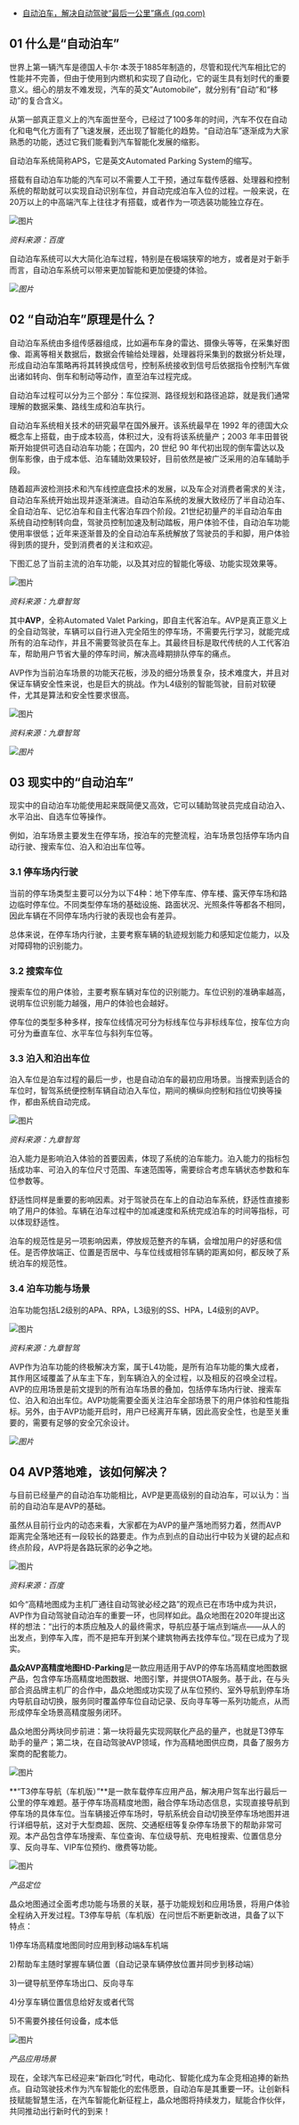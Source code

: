 - [自动泊车，解决自动驾驶“最后一公里”痛点 (qq.com)](https://mp.weixin.qq.com/s/4SxQB5-SW7O7BwRKgxR2LA)

## 01 什么是“自动泊车”

世界上第一辆汽车是德国人卡尔·本茨于1885年制造的，尽管和现代汽车相比它的性能并不完善，但由于使用到内燃机和实现了自动化，它的诞生具有划时代的重要意义。细心的朋友不难发现，汽车的英文”Automobile“，就分别有“自动”和“移动”的复合含义。

从第一部真正意义上的汽车面世至今，已经过了100多年的时间，汽车不仅在自动化和电气化方面有了飞速发展，还出现了智能化的趋势。“自动泊车”逐渐成为大家熟悉的功能，透过它我们能看到汽车智能化发展的缩影。

自动泊车系统简称APS，它是英文Automated Parking System的缩写。

搭载有自动泊车功能的汽车可以不需要人工干预，通过车载传感器、处理器和控制系统的帮助就可以实现自动识别车位，并自动完成泊车入位的过程。一般来说，在20万以上的中高端汽车上往往才有搭载，或者作为一项选装功能独立存在。

![图片](https://mmbiz.qpic.cn/mmbiz_png/vsgSQ4qeEXdjOZicc2nPTwVEwaRAZKf2lKI5zYa1dPs2Gqq3oeAw1fNJAg3wXdpwJg6rWSRJJJokaWpco2Ric6cA/640?wx_fmt=png&wxfrom=5&wx_lazy=1&wx_co=1)



*资料来源：百度*

自动泊车系统可以大大简化泊车过程，特别是在极端狭窄的地方，或者是对于新手而言，自动泊车系统可以带来更加智能和更加便捷的体验。

*![图片](https://mmbiz.qpic.cn/mmbiz_png/vsgSQ4qeEXeRYCIFPeTzUAlFqGibh0F7LIBiceb95rLsibdmrkFb6eeWcfKsGqCDfdnYWavKtZOmicSIWM1trDhTVw/640?wx_fmt=png&wxfrom=5&wx_lazy=1&wx_co=1)*

## 02 “自动泊车”原理是什么？

自动泊车系统由多组传感器组成，比如遍布车身的雷达、摄像头等等，在采集好图像、距离等相关数据后，数据会传输给处理器，处理器将采集到的数据分析处理，形成自动泊车策略再将其转换成信号，控制系统接收到信号后依据指令控制汽车做出诸如转向、倒车和制动等动作，直至泊车过程完成。

自动泊车过程可以分为三个部分：车位探测、路径规划和路径追踪，就是我们通常理解的数据采集、路线生成和泊车执行。

自动泊车系统相关技术的研究最早在国外展开。该系统最早在 1992 年的德国大众概念车上搭载，由于成本较高，体积过大，没有将该系统量产；2003 年丰田普锐斯开始提供可选自动泊车功能；在国内，20 世纪 90 年代初出现的倒车雷达以及倒车影像，由于成本低、泊车辅助效果较好，目前依然是被广泛采用的泊车辅助手段。

随着超声波检测技术和汽车线控底盘技术的发展，以及车企对消费者需求的关注，自动泊车系统开始出现并逐渐演进。自动泊车系统的发展大致经历了半自动泊车、全自动泊车、记忆泊车和自主代客泊车四个阶段。21世纪初量产的半自动泊车由系统自动控制转向盘，驾驶员控制加速及制动踏板，用户体验不佳，自动泊车功能使用率很低；近年来逐渐普及的全自动泊车系统解放了驾驶员的手和脚，用户体验得到质的提升，受到消费者的关注和欢迎。

下图汇总了当前主流的泊车功能，以及其对应的智能化等级、功能实现效果等。

![图片](https://mmbiz.qpic.cn/mmbiz_png/vsgSQ4qeEXdjOZicc2nPTwVEwaRAZKf2lpbylGaBQXkic3RdclN0VzZAo2yQWPbgibHjPibic5tSn8Et5y266rJDF0A/640?wx_fmt=png&wxfrom=5&wx_lazy=1&wx_co=1)

*资料来源：九章智驾*

其中**AVP**，全称Automated Valet Parking，即自主代客泊车。AVP是真正意义上的全自动驾驶，车辆可以自行进入完全陌生的停车场，不需要先行学习，就能完成所有的泊车动作，并且不需要驾驶员在车上。其最终目标是取代传统的人工代客泊车，帮助用户节省大量的停车时间，解决高峰期排队停车的痛点。

AVP作为当前泊车场景的功能天花板，涉及的细分场景复杂，技术难度大，并且对保证车辆安全性来说，也是巨大的挑战。作为L4级别的智能驾驶，目前对软硬件，尤其是算法和安全性要求很高。

![图片](https://mmbiz.qpic.cn/mmbiz_png/vsgSQ4qeEXdjOZicc2nPTwVEwaRAZKf2ljZUGXr1C8cibM1Fxb65SId0vANiaJOsvrFADZYExUiaFo2hTEicakQoyLA/640?wx_fmt=png&wxfrom=5&wx_lazy=1&wx_co=1)



*资料来源：九章智驾*

*![图片](https://mmbiz.qpic.cn/mmbiz_png/vsgSQ4qeEXeRYCIFPeTzUAlFqGibh0F7LIBiceb95rLsibdmrkFb6eeWcfKsGqCDfdnYWavKtZOmicSIWM1trDhTVw/640?wx_fmt=png&wxfrom=5&wx_lazy=1&wx_co=1)*

## 03 现实中的“自动泊车”

现实中的自动泊车功能使用起来既简便又高效，它可以辅助驾驶员完成自动泊入、水平泊出、自选车位等操作。

例如，泊车场景主要发生在停车场，按泊车的完整流程，泊车场景包括停车场内自动行驶、搜索车位、泊入和泊出车位等。

### 3.1 停车场内行驶

当前的停车场类型主要可以分为以下4种：地下停车库、停车楼、露天停车场和路边临时停车位。不同类型停车场的基础设施、路面状况、光照条件等都各不相同，因此车辆在不同停车场内行驶的表现也会有差异。

总体来说，在停车场内行驶，主要考察车辆的轨迹规划能力和感知定位能力，以及对障碍物的识别能力。

### 3.2 搜索车位

搜索车位的用户体验，主要考察车辆对车位的识别能力。车位识别的准确率越高，说明车位识别能力越强，用户的体验也会越好。

停车位的类型多种多样，按车位线情况可分为标线车位与非标线车位，按车位方向可分为垂直车位、水平车位与斜列车位等。

### 3.3 泊入和泊出车位

泊入车位是泊车过程的最后一步，也是自动泊车的最初应用场景。当搜索到适合的车位时，智驾系统便控制车辆自动泊入车位，期间的横纵向控制和挡位切换等操作，都由系统自动完成。

![图片](https://mmbiz.qpic.cn/mmbiz_png/vsgSQ4qeEXdjOZicc2nPTwVEwaRAZKf2l7wqJv2kueNiaRrGGtf9DNKXKWTUtDDoViaCOB49EP4QHSEpQAsRMeTww/640?wx_fmt=png&wxfrom=5&wx_lazy=1&wx_co=1)

*资料来源：九章智驾*

泊入能力是影响泊入体验的首要因素，体现了系统的泊车能力。泊入能力的指标包括成功率、可泊入的车位尺寸范围、车速范围等，需要综合考虑车辆状态参数和车位参数等。

舒适性同样是重要的影响因素。对于驾驶员在车上的自动泊车系统，舒适性直接影响了用户的体验。车辆在泊车过程中的加减速度和系统完成泊车的时间等指标，可以体现舒适性。

泊车的规范性是另一项影响因素，停放规范整齐的车辆，会增加用户的好感和信任。是否停放端正、位置是否居中、与车位线或相邻车辆的距离如何，都反映了系统泊车的规范性。

### 3.4 泊车功能与场景

泊车功能包括L2级别的APA、RPA，L3级别的SS、HPA，L4级别的AVP。

![图片](https://mmbiz.qpic.cn/mmbiz_png/vsgSQ4qeEXdjOZicc2nPTwVEwaRAZKf2lk19nTZNxwMhh0TiaU3uCX8zZbJ4o1GAKmskoqLD43ZQbMBWtY1uvib4A/640?wx_fmt=png&wxfrom=5&wx_lazy=1&wx_co=1)



*资料来源：九章智驾*

AVP作为泊车功能的终极解决方案，属于L4功能，是所有泊车功能的集大成者，其作用区域覆盖了从车主下车，到车辆泊入的全过程，以及相反的召唤全过程。AVP的应用场景是前文提到的所有泊车场景的叠加，包括停车场内行驶、搜索车位、泊入和泊出车位。AVP功能需要全面关注泊车全部场景下的用户体验和性能指标。另外，由于AVP功能开启时，用户已经离开车辆，因此高安全性，也是至关重要的，需要有足够的安全冗余设计。

*![图片](https://mmbiz.qpic.cn/mmbiz_png/vsgSQ4qeEXeRYCIFPeTzUAlFqGibh0F7LIBiceb95rLsibdmrkFb6eeWcfKsGqCDfdnYWavKtZOmicSIWM1trDhTVw/640?wx_fmt=png&wxfrom=5&wx_lazy=1&wx_co=1)*

## 04 AVP落地难，该如何解决？

与目前已经量产的自动泊车功能相比，AVP是更高级别的自动泊车，可以认为：当前的自动泊车是AVP的基础。

虽然从目前行业内的动态来看，大家都在为AVP的量产落地而努力着，然而AVP 距离完全落地还有一段较长的路要走。作为点到点的自动出行中较为关键的起点和终点阶段，AVP将是各路玩家的必争之地。

![图片](https://mmbiz.qpic.cn/mmbiz_jpg/InRzPPAWvxUjDJ5lyic0oNaGqqCfRG5DfWT6Fbww7PXw8ibfjZQuXwFeR4VVbLSWLpN1J30hmJOu4JicicefKribaoQ/640?wx_fmt=jpeg&wxfrom=5&wx_lazy=1&wx_co=1)

*资料来源：百度*

如今“高精地图成为主机厂通往自动驾驶必经之路”的观点已在市场中成为共识，AVP作为自动驾驶自动泊车的重要一环，也同样如此。晶众地图在2020年提出这样的想法：“出行的本质应触及人的最终需求，导航应基于端点到端点——从人的出发点，到停车入库，而不是把车开到某个建筑物再去找停车位。”现在已成为了现实。

**晶众AVP高精度地图HD-Parking**是一款应用适用于AVP的停车场高精度地图数据产品，包含停车场高精度地图数据、地图引擎，并提供OTA服务。基于此，在与头部合资品牌主机厂的合作中，晶众地图成功实现了从车位预约、室外导航到停车场内导航自动切换，服务同时覆盖停车位自动记录、反向寻车等一系列功能点，从而形成停车全场景高精度服务闭环。

晶众地图分两块同步前进：第一块将最先实现网联化产品的量产，也就是T3停车助手的量产；第二块，在自动驾驶AVP领域，作为高精地图供应商，具备了服务方案商的配套能力。

![图片](https://mmbiz.qpic.cn/mmbiz_jpg/vsgSQ4qeEXdjOZicc2nPTwVEwaRAZKf2l7gstXlpmCLKHx5wDU3PGpoRVWesn2SiaxLwNxyTzF9iceWVcUv1nQHlw/640?wx_fmt=jpeg&wxfrom=5&wx_lazy=1&wx_co=1)



**“T3停车导航（车机版）”**是一款车载停车应用产品，解决用户驾车出行最后一公里的停车难题。基于停车场高精度地图，融合停车场动态信息，实现直接导航到停车场的具体车位。当车辆接近停车场时，导航系统会自动切换至停车场地图并进行详细导航，这对于大型商超、医院、交通枢纽等复杂停车场景下的帮助非常可观。本产品包含停车场搜索、车位查询、车位级导航、充电桩搜索、位置信息分享、反向寻车、VIP车位预约、缴费等功能。

![图片](https://mmbiz.qpic.cn/mmbiz_png/vsgSQ4qeEXdjOZicc2nPTwVEwaRAZKf2lItTDFQQaLyCazXjtclK1vXnVfoaqapWWrIj232wZVQmFicxhUMibhViaw/640?wx_fmt=png&wxfrom=5&wx_lazy=1&wx_co=1)

*产品定位*

晶众地图通过全面考虑功能与场景的关联，基于功能规划和应用场景，将用户体验全程纳入开发过程。T3停车导航（车机版）在问世后不断更新改进，具备了以下特点：

1)停车场高精度地图同时应用到移动端&车机端

2)帮助车主随时掌握车辆位置（自动记录车辆停放位置并同步到移动端）

3)一键导航至停车场出口、反向寻车

4)分享车辆位置信息给好友或者代驾

5)不需要外接任何设备，成本低

![图片](https://mmbiz.qpic.cn/mmbiz_png/vsgSQ4qeEXdjOZicc2nPTwVEwaRAZKf2libOpIJgnico5g2sD2STOjrLrAXcPsK5AkibapWgX6iaAHaYmB7XChjJYzg/640?wx_fmt=png&wxfrom=5&wx_lazy=1&wx_co=1)

*产品应用场景*

现在，全球汽车已经迎来“新四化”时代，电动化、智能化成为车企竞相追捧的新热点。自动驾驶技术作为汽车智能化的宏伟愿景，自动泊车是其重要一环。让创新科技赋能智慧生活，在汽车智能化新征程上，晶众地图将持续发力，赋能合作伙伴，共同推动出行新时代的到来！